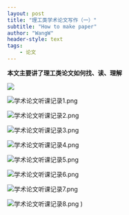 ```yaml
---
layout: post
title: "理工类学术论文写作（一）"
subtitle: "How to make paper"
author: "WangW"
header-style: text
tags:
    - 论文
---
```


**本文主要讲了理工类论文如何找、读、理解**

<!--break-->


![](https://upload-images.jianshu.io/upload_images/15391562-9ee4abd6707d452b.png?imageMogr2/auto-orient/strip%7CimageView2/2/w/1240)

![学术论文听课记录1.png](https://upload-images.jianshu.io/upload_images/15391562-1fc233a19fcb3b32.png?imageMogr2/auto-orient/strip%7CimageView2/2/w/1240)

![学术论文听课记录2.png](https://upload-images.jianshu.io/upload_images/15391562-6a3682713bc02ea9.png?imageMogr2/auto-orient/strip%7CimageView2/2/w/1240)

![学术论文听课记录3.png](https://upload-images.jianshu.io/upload_images/15391562-dfbde572c825a21c.png?imageMogr2/auto-orient/strip%7CimageView2/2/w/1240)

![学术论文听课记录4.png](https://upload-images.jianshu.io/upload_images/15391562-f93657c6a5344639.png?imageMogr2/auto-orient/strip%7CimageView2/2/w/1240)

![学术论文听课记录5.png](https://upload-images.jianshu.io/upload_images/15391562-25a6eea04b40418b.png?imageMogr2/auto-orient/strip%7CimageView2/2/w/1240)

![学术论文听课记录6.png](https://upload-images.jianshu.io/upload_images/15391562-195c58918c3d9a9c.png?imageMogr2/auto-orient/strip%7CimageView2/2/w/1240)

![学术论文听课记录7.png](https://upload-images.jianshu.io/upload_images/15391562-8e589324118e0b5b.png?imageMogr2/auto-orient/strip%7CimageView2/2/w/1240)

![学术论文听课记录8.png](https://upload-images.jianshu.io/upload_images/15391562-8adaa7c49c011c6f.png?imageMogr2/auto-orient/strip%7CimageView2/2/w/1240)
)

